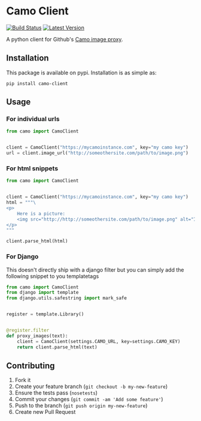 Camo Client
===========

[![Build Status](https://travis-ci.org/sionide21/camo-client.png)](https://travis-ci.org/sionide21/camo-client)
[![Latest Version](https://pypip.in/v/camo-client/badge.png)](https://pypi.python.org/pypi/camo-client/)

A python client for Github's [Camo image proxy](https://github.com/atmos/camo).


## Installation

This package is available on pypi. Installation is as simple as:

    pip install camo-client


## Usage

### For individual urls

```python
from camo import CamoClient


client = CamoClient("https://mycamoinstance.com", key="my camo key")
url = client.image_url("http://someothersite.com/path/to/image.png")
```

### For html snippets

```python
from camo import CamoClient


client = CamoClient("https://mycamoinstance.com", key="my camo key")
html = """\
<p>
    Here is a picture:
    <img src="http://http://someothersite.com/path/to/image.png" alt="It's a banana">
</p>
"""

client.parse_html(html)
```


### For Django

This doesn't directly ship with a django filter but you can simply add the following snippet to you templatetags

```python
from camo import CamoClient
from django import template
from django.utils.safestring import mark_safe


register = template.Library()


@register.filter
def proxy_images(text):
    client = CamoClient(settings.CAMO_URL, key=settings.CAMO_KEY)
    return client.parse_html(text)
```


## Contributing

1. Fork it
2. Create your feature branch (`git checkout -b my-new-feature`)
3. Ensure the tests pass (`nosetests`)
4. Commit your changes (`git commit -am 'Add some feature'`)
5. Push to the branch (`git push origin my-new-feature`)
6. Create new Pull Request
